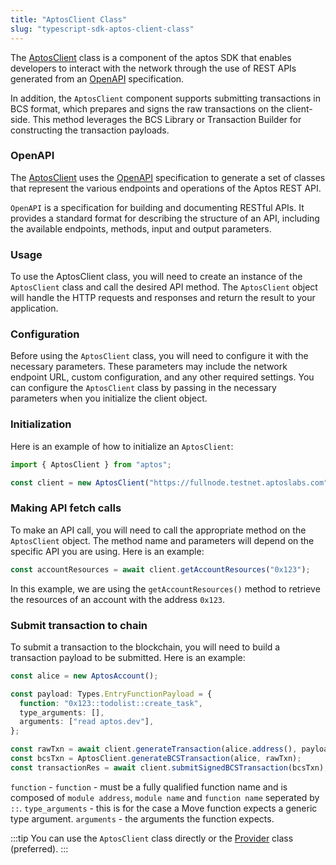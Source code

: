 ```yaml
---
title: "AptosClient Class"
slug: "typescript-sdk-aptos-client-class"
---
```


The [AptosClient](https://aptos-labs.github.io/ts-sdk-doc/classes/AptosClient.html) class is a component of the aptos SDK that enables developers to interact with the network through the use of REST APIs generated from an [OpenAPI](https://aptos-labs.github.io/ts-sdk-doc/) specification.

In addition, the `AptosClient` component supports submitting transactions in BCS format, which prepares and signs the raw transactions on the client-side. This method leverages the BCS Library or Transaction Builder for constructing the transaction payloads.

### OpenAPI

The [AptosClient](https://aptos-labs.github.io/ts-sdk-doc/classes/AptosClient.html) uses the [OpenAPI](https://aptos-labs.github.io/ts-sdk-doc/) specification to generate a set of classes that represent the various endpoints and operations of the Aptos REST API.

`OpenAPI` is a specification for building and documenting RESTful APIs. It provides a standard format for describing the structure of an API, including the available endpoints, methods, input and output parameters.

### Usage

To use the AptosClient class, you will need to create an instance of the `AptosClient` class and call the desired API method. The `AptosClient` object will handle the HTTP requests and responses and return the result to your application.

### Configuration

Before using the `AptosClient` class, you will need to configure it with the necessary parameters. These parameters may include the network endpoint URL, custom configuration, and any other required settings. You can configure the `AptosClient` class by passing in the necessary parameters when you initialize the client object.

### Initialization

Here is an example of how to initialize an `AptosClient`:

```ts
import { AptosClient } from "aptos";

const client = new AptosClient("https://fullnode.testnet.aptoslabs.com");
```

### Making API fetch calls

To make an API call, you will need to call the appropriate method on the `AptosClient` object. The method name and parameters will depend on the specific API you are using. Here is an example:

```ts
const accountResources = await client.getAccountResources("0x123");
```

In this example, we are using the `getAccountResources()` method to retrieve the resources of an account with the address `0x123`.

### Submit transaction to chain

To submit a transaction to the blockchain, you will need to build a transaction payload to be submitted. Here is an example:

```ts
const alice = new AptosAccount();

const payload: Types.EntryFunctionPayload = {
  function: "0x123::todolist::create_task",
  type_arguments: [],
  arguments: ["read aptos.dev"],
};

const rawTxn = await client.generateTransaction(alice.address(), payload);
const bcsTxn = AptosClient.generateBCSTransaction(alice, rawTxn);
const transactionRes = await client.submitSignedBCSTransaction(bcsTxn);
```

`function` - `function` - must be a fully qualified function name and is composed of `module address`, `module name` and `function name` seperated by `::`.
`type_arguments` - this is for the case a Move function expects a generic type argument.
`arguments` - the arguments the function expects.

:::tip
You can use the `AptosClient` class directly or the [Provider](./sdk-client-layer.md) class (preferred).
:::
